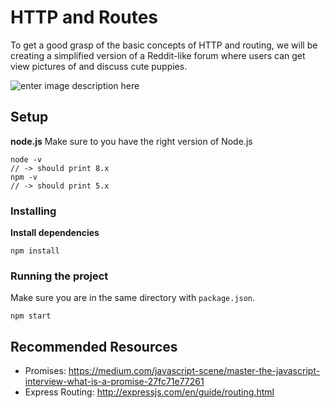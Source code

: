 # HTTP and Routes

To get a good grasp of the basic concepts of HTTP and routing, we will be creating a simplified version of a Reddit-like forum where users can get view pictures of and discuss cute puppies.

![enter image description here](https://scontent-lax3-1.xx.fbcdn.net/v/t31.0-8/20507398_493223817679381_4732876059136539753_o.jpg?oh=28f6f745e6df63cd34d401fd4dc6f098&oe=5AF9A831)
## Setup
**node.js**
Make sure to you have the right version of Node.js
```
node -v
// -> should print 8.x
npm -v
// -> should print 5.x
```
### Installing

**Install dependencies**
```
npm install
```

### Running the project
Make sure you are in the same directory with `package.json`.
```
npm start
```

## Recommended Resources

 - Promises: https://medium.com/javascript-scene/master-the-javascript-interview-what-is-a-promise-27fc71e77261
 - Express Routing: http://expressjs.com/en/guide/routing.html
